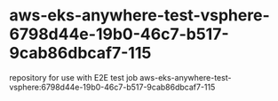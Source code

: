 # aws-eks-anywhere-test-vsphere-6798d44e-19b0-46c7-b517-9cab86dbcaf7-115
repository for use with E2E test job aws-eks-anywhere-test-vsphere:6798d44e-19b0-46c7-b517-9cab86dbcaf7-115
